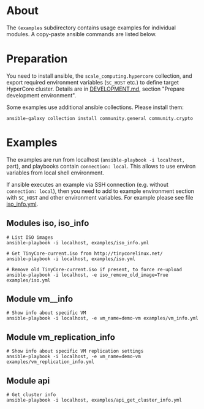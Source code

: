 # About

The `(examples` subdirectory contains usage examples for individual modules.
A copy-paste ansible commands are listed below.

# Preparation

You need to install ansible, the `scale_computing.hypercore` collection,
and export required environment variables (`SC_HOST` etc.) to define target HyperCore cluster.
Details are in [DEVELOPMENT.md](../DEVELOPMENT.md), section "Prepare development environment".

Some examples use additional ansible collections.
Please install them:

```shell
ansible-galaxy collection install community.general community.crypto
```

# Examples

The examples are run from localhost (`ansible-playbook -i localhost,` part),
and playbooks contain `connection: local`.
This allows to use environ variables from local shell environment.

If ansible executes an example via SSH connection (e.g. without `connection: local`),
then you need to add to example environment section with `SC_HOST` and other environment variables.
For example please see file [iso_info.yml](iso_info.yml).

## Modules iso, iso_info

```shell script
# List ISO images
ansible-playbook -i localhost, examples/iso_info.yml

# Get TinyCore-current.iso from http://tinycorelinux.net/
ansible-playbook -i localhost, examples/iso.yml

# Remove old TinyCore-current.iso if present, to force re-upload
ansible-playbook -i localhost, -e iso_remove_old_image=True examples/iso.yml
```

## Module vm__info

```shell
# Show info about specific VM
ansible-playbook -i localhost, -e vm_name=demo-vm examples/vm_info.yml
```

## Module vm_replication_info

```shell
# Show info about specific VM replication settings
ansible-playbook -i localhost, -e vm_name=demo-vm examples/vm_replication_info.yml
```

## Module api

```shell script
# Get cluster info
ansible-playbook -i localhost, examples/api_get_cluster_info.yml
```

